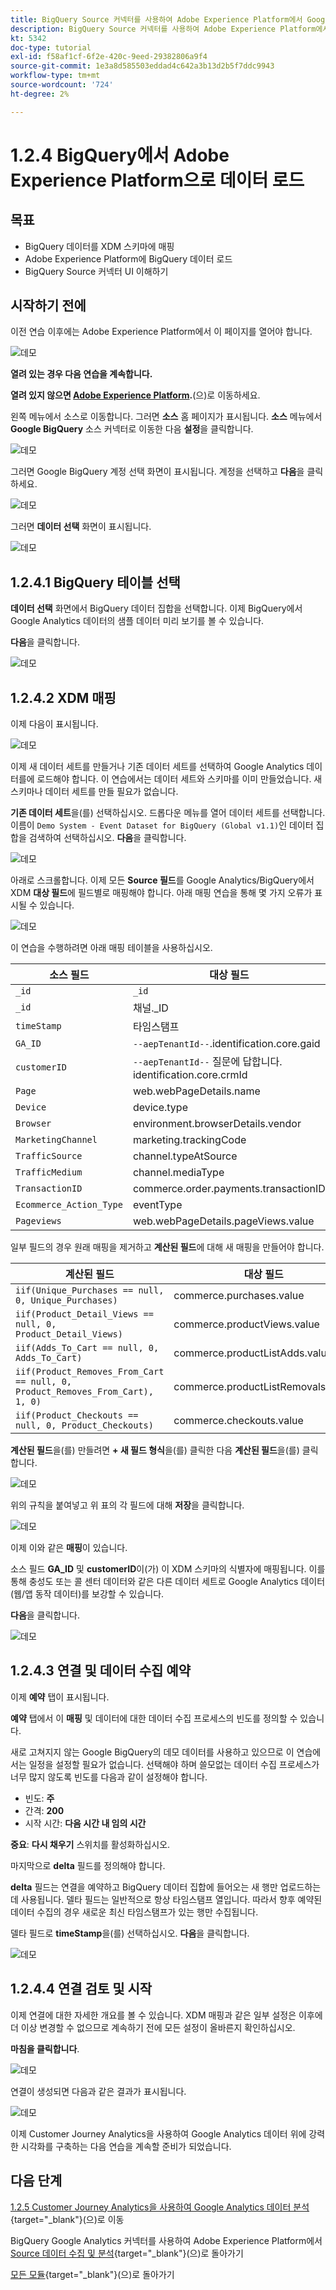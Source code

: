 ```yaml
---
title: BigQuery Source 커넥터를 사용하여 Adobe Experience Platform에서 Google Analytics 데이터 수집 및 분석 - BigQuery에서 Adobe Experience Platform으로 데이터 로드
description: BigQuery Source 커넥터를 사용하여 Adobe Experience Platform에서 Google Analytics 데이터 수집 및 분석 - BigQuery에서 Adobe Experience Platform으로 데이터 로드
kt: 5342
doc-type: tutorial
exl-id: f58af1cf-6f2e-420c-9eed-29382806a9f4
source-git-commit: 1e3a8d585503eddad4c642a3b13d2b5f7ddc9943
workflow-type: tm+mt
source-wordcount: '724'
ht-degree: 2%

---
```


# 1.2.4 BigQuery에서 Adobe Experience Platform으로 데이터 로드

## 목표

- BigQuery 데이터를 XDM 스키마에 매핑
- Adobe Experience Platform에 BigQuery 데이터 로드
- BigQuery Source 커넥터 UI 이해하기

## 시작하기 전에

이전 연습 이후에는 Adobe Experience Platform에서 이 페이지를 열어야 합니다.

![데모](./images/datasets.png)

**열려 있는 경우 다음 연습을 계속합니다.**

**열려 있지 않으면 [Adobe Experience Platform](https://experience.adobe.com/platform/home).**(으)로 이동하세요.

왼쪽 메뉴에서 소스로 이동합니다. 그러면 **소스** 홈 페이지가 표시됩니다. **소스** 메뉴에서 **Google BigQuery** 소스 커넥터로 이동한 다음 **설정**&#x200B;을 클릭합니다.

![데모](./images/sourceshome.png)

그러면 Google BigQuery 계정 선택 화면이 표시됩니다. 계정을 선택하고 **다음**&#x200B;을 클릭하세요.

![데모](./images/0c.png)

그러면 **데이터 선택** 화면이 표시됩니다.

![데모](./images/datasets.png)

## 1.2.4.1 BigQuery 테이블 선택

**데이터 선택** 화면에서 BigQuery 데이터 집합을 선택합니다. 이제 BigQuery에서 Google Analytics 데이터의 샘플 데이터 미리 보기를 볼 수 있습니다.

**다음**&#x200B;을 클릭합니다.

![데모](./images/datasets1.png)

## 1.2.4.2 XDM 매핑

이제 다음이 표시됩니다.

![데모](./images/xdm4a.png)

이제 새 데이터 세트를 만들거나 기존 데이터 세트를 선택하여 Google Analytics 데이터를에 로드해야 합니다. 이 연습에서는 데이터 세트와 스키마를 이미 만들었습니다. 새 스키마나 데이터 세트를 만들 필요가 없습니다.

**기존 데이터 세트**&#x200B;을(를) 선택하십시오. 드롭다운 메뉴를 열어 데이터 세트를 선택합니다. 이름이 `Demo System - Event Dataset for BigQuery (Global v1.1)`인 데이터 집합을 검색하여 선택하십시오. **다음**&#x200B;을 클릭합니다.

![데모](./images/xdm6.png)

아래로 스크롤합니다. 이제 모든 **Source 필드**&#x200B;를 Google Analytics/BigQuery에서 XDM **대상 필드**&#x200B;에 필드별로 매핑해야 합니다. 아래 매핑 연습을 통해 몇 가지 오류가 표시될 수 있습니다.

![데모](./images/xdm8.png)

이 연습을 수행하려면 아래 매핑 테이블을 사용하십시오.

| 소스 필드 | 대상 필드 |
| ----------------- |-------------| 
| `_id` | `_id` |
| `_id` | 채널._ID |
| `timeStamp` | 타임스탬프 |
| `GA_ID` | ``--aepTenantId--``.identification.core.gaid |
| `customerID` | ``--aepTenantId--`` 질문에 답합니다. identification.core.crmId |
| `Page` | web.webPageDetails.name |
| `Device` | device.type |
| `Browser` | environment.browserDetails.vendor |
| `MarketingChannel` | marketing.trackingCode |
| `TrafficSource` | channel.typeAtSource |
| `TrafficMedium` | channel.mediaType |
| `TransactionID` | commerce.order.payments.transactionID |
| `Ecommerce_Action_Type` | eventType |
| `Pageviews` | web.webPageDetails.pageViews.value |


일부 필드의 경우 원래 매핑을 제거하고 **계산된 필드**&#x200B;에 대해 새 매핑을 만들어야 합니다.

| 계산된 필드 | 대상 필드 |
| ----------------- |-------------| 
| `iif(Unique_Purchases == null, 0, Unique_Purchases)` | commerce.purchases.value |
| `iif(Product_Detail_Views == null, 0, Product_Detail_Views)` | commerce.productViews.value |
| `iif(Adds_To_Cart == null, 0, Adds_To_Cart)` | commerce.productListAdds.value |
| `iif(Product_Removes_From_Cart == null, 0, Product_Removes_From_Cart), 1, 0)` | commerce.productListRemovals.value |
| `iif(Product_Checkouts == null, 0, Product_Checkouts)` | commerce.checkouts.value |

**계산된 필드**&#x200B;을(를) 만들려면 **+ 새 필드 형식**&#x200B;을(를) 클릭한 다음 **계산된 필드**&#x200B;을(를) 클릭합니다.

![데모](./images/xdm8a.png)

위의 규칙을 붙여넣고 위 표의 각 필드에 대해 **저장**&#x200B;을 클릭합니다.

![데모](./images/xdm8b.png)

이제 이와 같은 **매핑**&#x200B;이 있습니다.

소스 필드 **GA_ID** 및 **customerID**&#x200B;이(가) 이 XDM 스키마의 식별자에 매핑됩니다. 이를 통해 충성도 또는 콜 센터 데이터와 같은 다른 데이터 세트로 Google Analytics 데이터(웹/앱 동작 데이터)를 보강할 수 있습니다.

**다음**&#x200B;을 클릭합니다.

![데모](./images/xdm34.png)

## 1.2.4.3 연결 및 데이터 수집 예약

이제 **예약** 탭이 표시됩니다.

**예약** 탭에서 이 **매핑** 및 데이터에 대한 데이터 수집 프로세스의 빈도를 정의할 수 있습니다.

새로 고쳐지지 않는 Google BigQuery의 데모 데이터를 사용하고 있으므로 이 연습에서는 일정을 설정할 필요가 없습니다. 선택해야 하며 쓸모없는 데이터 수집 프로세스가 너무 많지 않도록 빈도를 다음과 같이 설정해야 합니다.

- 빈도: **주**
- 간격: **200**
- 시작 시간: **다음 시간 내 임의 시간**

**중요**: **다시 채우기** 스위치를 활성화하십시오.

마지막으로 **delta** 필드를 정의해야 합니다.

**delta** 필드는 연결을 예약하고 BigQuery 데이터 집합에 들어오는 새 행만 업로드하는 데 사용됩니다. 델타 필드는 일반적으로 항상 타임스탬프 열입니다. 따라서 향후 예약된 데이터 수집의 경우 새로운 최신 타임스탬프가 있는 행만 수집됩니다.

델타 필드로 **timeStamp**&#x200B;을(를) 선택하십시오.
**다음**&#x200B;을 클릭합니다.

![데모](./images/ex437.png)

## 1.2.4.4 연결 검토 및 시작

이제 연결에 대한 자세한 개요를 볼 수 있습니다. XDM 매핑과 같은 일부 설정은 이후에 더 이상 변경할 수 없으므로 계속하기 전에 모든 설정이 올바른지 확인하십시오.

**마침을 클릭합니다**.

![데모](./images/xdm46.png)

연결이 생성되면 다음과 같은 결과가 표시됩니다.

![데모](./images/xdm48.png)

이제 Customer Journey Analytics을 사용하여 Google Analytics 데이터 위에 강력한 시각화를 구축하는 다음 연습을 계속할 준비가 되었습니다.

## 다음 단계

[1.2.5 Customer Journey Analytics을 사용하여 Google Analytics 데이터 분석](./ex5.md){target="_blank"}(으)로 이동

BigQuery Google Analytics 커넥터를 사용하여 Adobe Experience Platform에서 [Source 데이터 수집 및 분석](./customer-journey-analytics-bigquery-gcp.md){target="_blank"}(으)로 돌아가기

[모든 모듈](./../../../../overview.md){target="_blank"}(으)로 돌아가기
